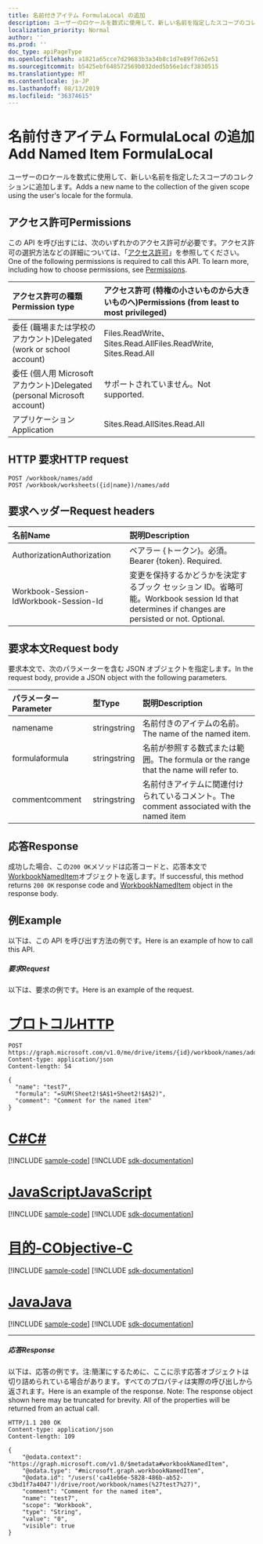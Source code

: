 ```yaml
---
title: 名前付きアイテム FormulaLocal の追加
description: ユーザーのロケールを数式に使用して、新しい名前を指定したスコープのコレクションに追加します。
localization_priority: Normal
author: ''
ms.prod: ''
doc_type: apiPageType
ms.openlocfilehash: a1821a65cce7d29683b3a34b8c1d7e89f7d62e51
ms.sourcegitcommit: b5425ebf648572569b032ded5b56e1dcf3830515
ms.translationtype: MT
ms.contentlocale: ja-JP
ms.lasthandoff: 08/13/2019
ms.locfileid: "36374615"
---
```

# <a name="add-named-item-formulalocal"></a><span data-ttu-id="72f2d-103">名前付きアイテム FormulaLocal の追加</span><span class="sxs-lookup"><span data-stu-id="72f2d-103">Add Named Item FormulaLocal</span></span>
<span data-ttu-id="72f2d-104">ユーザーのロケールを数式に使用して、新しい名前を指定したスコープのコレクションに追加します。</span><span class="sxs-lookup"><span data-stu-id="72f2d-104">Adds a new name to the collection of the given scope using the user's locale for the formula.</span></span>

## <a name="permissions"></a><span data-ttu-id="72f2d-105">アクセス許可</span><span class="sxs-lookup"><span data-stu-id="72f2d-105">Permissions</span></span>
<span data-ttu-id="72f2d-p101">この API を呼び出すには、次のいずれかのアクセス許可が必要です。アクセス許可の選択方法などの詳細については、「[アクセス許可](/graph/permissions-reference)」を参照してください。</span><span class="sxs-lookup"><span data-stu-id="72f2d-p101">One of the following permissions is required to call this API. To learn more, including how to choose permissions, see [Permissions](/graph/permissions-reference).</span></span>

|<span data-ttu-id="72f2d-108">アクセス許可の種類</span><span class="sxs-lookup"><span data-stu-id="72f2d-108">Permission type</span></span>      | <span data-ttu-id="72f2d-109">アクセス許可 (特権の小さいものから大きいものへ)</span><span class="sxs-lookup"><span data-stu-id="72f2d-109">Permissions (from least to most privileged)</span></span>              |
|:--------------------|:---------------------------------------------------------|
|<span data-ttu-id="72f2d-110">委任 (職場または学校のアカウント)</span><span class="sxs-lookup"><span data-stu-id="72f2d-110">Delegated (work or school account)</span></span> | <span data-ttu-id="72f2d-111">Files.ReadWrite、Sites.Read.All</span><span class="sxs-lookup"><span data-stu-id="72f2d-111">Files.ReadWrite, Sites.Read.All</span></span>    |
|<span data-ttu-id="72f2d-112">委任 (個人用 Microsoft アカウント)</span><span class="sxs-lookup"><span data-stu-id="72f2d-112">Delegated (personal Microsoft account)</span></span> | <span data-ttu-id="72f2d-113">サポートされていません。</span><span class="sxs-lookup"><span data-stu-id="72f2d-113">Not supported.</span></span>    |
|<span data-ttu-id="72f2d-114">アプリケーション</span><span class="sxs-lookup"><span data-stu-id="72f2d-114">Application</span></span> | <span data-ttu-id="72f2d-115">Sites.Read.All</span><span class="sxs-lookup"><span data-stu-id="72f2d-115">Sites.Read.All</span></span> |

## <a name="http-request"></a><span data-ttu-id="72f2d-116">HTTP 要求</span><span class="sxs-lookup"><span data-stu-id="72f2d-116">HTTP request</span></span>
<!-- { "blockType": "ignored" } -->
```http
POST /workbook/names/add
POST /workbook/worksheets({id|name})/names/add

```
## <a name="request-headers"></a><span data-ttu-id="72f2d-117">要求ヘッダー</span><span class="sxs-lookup"><span data-stu-id="72f2d-117">Request headers</span></span>
| <span data-ttu-id="72f2d-118">名前</span><span class="sxs-lookup"><span data-stu-id="72f2d-118">Name</span></span>       | <span data-ttu-id="72f2d-119">説明</span><span class="sxs-lookup"><span data-stu-id="72f2d-119">Description</span></span>|
|:---------------|:----------|
| <span data-ttu-id="72f2d-120">Authorization</span><span class="sxs-lookup"><span data-stu-id="72f2d-120">Authorization</span></span>  | <span data-ttu-id="72f2d-p102">ベアラー {トークン}。必須。</span><span class="sxs-lookup"><span data-stu-id="72f2d-p102">Bearer {token}. Required.</span></span> |
| <span data-ttu-id="72f2d-123">Workbook-Session-Id</span><span class="sxs-lookup"><span data-stu-id="72f2d-123">Workbook-Session-Id</span></span>  | <span data-ttu-id="72f2d-p103">変更を保持するかどうかを決定するブック セッション ID。省略可能。</span><span class="sxs-lookup"><span data-stu-id="72f2d-p103">Workbook session Id that determines if changes are persisted or not. Optional.</span></span>|

## <a name="request-body"></a><span data-ttu-id="72f2d-126">要求本文</span><span class="sxs-lookup"><span data-stu-id="72f2d-126">Request body</span></span>
<span data-ttu-id="72f2d-127">要求本文で、次のパラメーターを含む JSON オブジェクトを指定します。</span><span class="sxs-lookup"><span data-stu-id="72f2d-127">In the request body, provide a JSON object with the following parameters.</span></span>

| <span data-ttu-id="72f2d-128">パラメーター</span><span class="sxs-lookup"><span data-stu-id="72f2d-128">Parameter</span></span>    | <span data-ttu-id="72f2d-129">型</span><span class="sxs-lookup"><span data-stu-id="72f2d-129">Type</span></span>   |<span data-ttu-id="72f2d-130">説明</span><span class="sxs-lookup"><span data-stu-id="72f2d-130">Description</span></span>|
|:---------------|:--------|:----------|
|<span data-ttu-id="72f2d-131">name</span><span class="sxs-lookup"><span data-stu-id="72f2d-131">name</span></span>|<span data-ttu-id="72f2d-132">string</span><span class="sxs-lookup"><span data-stu-id="72f2d-132">string</span></span>|<span data-ttu-id="72f2d-133">名前付きのアイテムの名前。</span><span class="sxs-lookup"><span data-stu-id="72f2d-133">The name of the named item.</span></span>|
|<span data-ttu-id="72f2d-134">formula</span><span class="sxs-lookup"><span data-stu-id="72f2d-134">formula</span></span>|<span data-ttu-id="72f2d-135">string</span><span class="sxs-lookup"><span data-stu-id="72f2d-135">string</span></span>|<span data-ttu-id="72f2d-136">名前が参照する数式または範囲。</span><span class="sxs-lookup"><span data-stu-id="72f2d-136">The formula or the range that the name will refer to.</span></span>|
|<span data-ttu-id="72f2d-137">comment</span><span class="sxs-lookup"><span data-stu-id="72f2d-137">comment</span></span>|<span data-ttu-id="72f2d-138">string</span><span class="sxs-lookup"><span data-stu-id="72f2d-138">string</span></span>|<span data-ttu-id="72f2d-139">名前付きアイテムに関連付けられているコメント。</span><span class="sxs-lookup"><span data-stu-id="72f2d-139">The comment associated with the named item</span></span>|

## <a name="response"></a><span data-ttu-id="72f2d-140">応答</span><span class="sxs-lookup"><span data-stu-id="72f2d-140">Response</span></span>

<span data-ttu-id="72f2d-141">成功した場合、この`200 OK`メソッドは応答コードと、応答本文で[WorkbookNamedItem](../resources/nameditem.md)オブジェクトを返します。</span><span class="sxs-lookup"><span data-stu-id="72f2d-141">If successful, this method returns `200 OK` response code and [WorkbookNamedItem](../resources/nameditem.md) object in the response body.</span></span>

## <a name="example"></a><span data-ttu-id="72f2d-142">例</span><span class="sxs-lookup"><span data-stu-id="72f2d-142">Example</span></span>
<span data-ttu-id="72f2d-143">以下は、この API を呼び出す方法の例です。</span><span class="sxs-lookup"><span data-stu-id="72f2d-143">Here is an example of how to call this API.</span></span>

##### <a name="request"></a><span data-ttu-id="72f2d-144">要求</span><span class="sxs-lookup"><span data-stu-id="72f2d-144">Request</span></span>
<span data-ttu-id="72f2d-145">以下は、要求の例です。</span><span class="sxs-lookup"><span data-stu-id="72f2d-145">Here is an example of the request.</span></span>


# <a name="httptabhttp"></a>[<span data-ttu-id="72f2d-146">プロトコル</span><span class="sxs-lookup"><span data-stu-id="72f2d-146">HTTP</span></span>](#tab/http)
<!-- {
  "blockType": "request",
  "name": "NamedItemcollection_add"
}-->
```http
POST https://graph.microsoft.com/v1.0/me/drive/items/{id}/workbook/names/addFormulaLocal
Content-type: application/json
Content-length: 54

{
  "name": "test7",
  "formula": "=SUM(Sheet2!$A$1+Sheet2!$A$2)",
  "comment": "Comment for the named item"
}
```
# <a name="ctabcsharp"></a>[<span data-ttu-id="72f2d-147">C#</span><span class="sxs-lookup"><span data-stu-id="72f2d-147">C#</span></span>](#tab/csharp)
[!INCLUDE [sample-code](../includes/snippets/csharp/nameditemcollection-add-csharp-snippets.md)]
[!INCLUDE [sdk-documentation](../includes/snippets/snippets-sdk-documentation-link.md)]

# <a name="javascripttabjavascript"></a>[<span data-ttu-id="72f2d-148">JavaScript</span><span class="sxs-lookup"><span data-stu-id="72f2d-148">JavaScript</span></span>](#tab/javascript)
[!INCLUDE [sample-code](../includes/snippets/javascript/nameditemcollection-add-javascript-snippets.md)]
[!INCLUDE [sdk-documentation](../includes/snippets/snippets-sdk-documentation-link.md)]

# <a name="objective-ctabobjc"></a>[<span data-ttu-id="72f2d-149">目的-C</span><span class="sxs-lookup"><span data-stu-id="72f2d-149">Objective-C</span></span>](#tab/objc)
[!INCLUDE [sample-code](../includes/snippets/objc/nameditemcollection-add-objc-snippets.md)]
[!INCLUDE [sdk-documentation](../includes/snippets/snippets-sdk-documentation-link.md)]

# <a name="javatabjava"></a>[<span data-ttu-id="72f2d-150">Java</span><span class="sxs-lookup"><span data-stu-id="72f2d-150">Java</span></span>](#tab/java)
[!INCLUDE [sample-code](../includes/snippets/java/nameditemcollection-add-java-snippets.md)]
[!INCLUDE [sdk-documentation](../includes/snippets/snippets-sdk-documentation-link.md)]

---


##### <a name="response"></a><span data-ttu-id="72f2d-151">応答</span><span class="sxs-lookup"><span data-stu-id="72f2d-151">Response</span></span>
<span data-ttu-id="72f2d-p104">以下は、応答の例です。注:簡潔にするために、ここに示す応答オブジェクトは切り詰められている場合があります。すべてのプロパティは実際の呼び出しから返されます。</span><span class="sxs-lookup"><span data-stu-id="72f2d-p104">Here is an example of the response. Note: The response object shown here may be truncated for brevity. All of the properties will be returned from an actual call.</span></span>
<!-- {
  "blockType": "response",
  "truncated": true,
  "@odata.type": "microsoft.graph.workbookNamedItem"
} -->
```http
HTTP/1.1 200 OK
Content-type: application/json
Content-length: 109

{
    "@odata.context": "https://graph.microsoft.com/v1.0/$metadata#workbookNamedItem",
    "@odata.type": "#microsoft.graph.workbookNamedItem",
    "@odata.id": "/users('ca41eb6e-5828-486b-ab52-c3bd1f7a4047')/drive/root/workbook/names(%27test7%27)",
    "comment": "Comment for the named item",
    "name": "test7",
    "scope": "Workbook",
    "type": "String",
    "value": "0",
    "visible": true
}
```


<!-- uuid: 8fcb5dbc-d5aa-4681-8e31-b001d5168d79
2015-10-25 14:57:30 UTC -->
<!-- {
  "type": "#page.annotation",
  "description": "NamedItemCollection: add",
  "keywords": "",
  "section": "documentation",
  "tocPath": "",
  "suppressions": [
  ]
}-->
